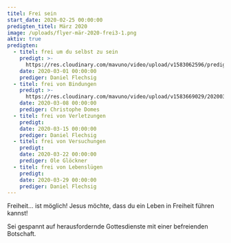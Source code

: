 ```yaml
---
titel: Frei sein
start_date: 2020-02-25 00:00:00
predigten_titel: März 2020
image: /uploads/flyer-mär-2020-frei3-1.png
aktiv: true
predigten:
  - titel: frei um du selbst zu sein
    predigt: >-
      https://res.cloudinary.com/mavuno/video/upload/v1583062596/predigten/Frei%20sein/20200301_Predigt_Flechsig_Frei_sein_01.mp3
    date: 2020-03-01 00:00:00
    prediger: Daniel Flechsig
  - titel: frei von Bindungen
    predigt: >-
      https://res.cloudinary.com/mavuno/video/upload/v1583669029/20200308_Predigt_Domes_Frei_sein_02.mp3
    date: 2020-03-08 00:00:00
    prediger: Christophe Domes
  - titel: frei von Verletzungen
    predigt:
    date: 2020-03-15 00:00:00
    prediger: Daniel Flechsig
  - titel: frei von Versuchungen
    predigt:
    date: 2020-03-22 00:00:00
    prediger: Ole Glöckner
  - titel: frei von Lebenslügen
    predigt:
    date: 2020-03-29 00:00:00
    prediger: Daniel Flechsig
---
```


Freiheit… ist möglich\! Jesus möchte, dass du ein Leben in Freiheit führen kannst\!

Sei gespannt auf herausfordernde Gottesdienste mit einer befreienden Botschaft.